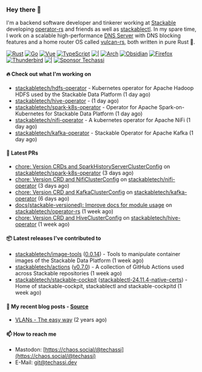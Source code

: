 ### Hey there 👋

I'm a backend software developer and tinkerer working at [Stackable][stackable] developing
[operator-rs][op-rs] and friends as well as [stackablectl][sctl]. In my spare time, I work
on a scalable high-performance [DNS Server][portal] with DNS blocking features and a home
router OS called [vulcan-rs][vulcan], both written in pure Rust 🦀.

[sctl]: https://github.com/stackabletech/stackable-cockpit
[op-rs]: https://github.com/stackabletech/operator-rs
[stackable]: https://github.com/stackabletech
[portal]: https://github.com/portal-rs/portal
[vulcan]: https://github.com/vulcan-rs

[![Rust](https://img.shields.io/badge/-Rust-141414?style=flat&logo=rust&logoColor=%23f97f39)](https://www.rust-lang.org/)
[![Go](https://img.shields.io/badge/-Go-141414?style=flat&logo=go&logoColor=%23f97f39)](https://go.dev/)
[![Vue](https://img.shields.io/badge/-Vue-141414?style=flat&logo=vuedotjs&logoColor=%23f97f39)](https://vuejs.org/)
[![TypeScript](https://img.shields.io/badge/-TypeScript-141414?style=flat&logo=typescript&logoColor=%23f97f39)](https://www.typescriptlang.org/)
![|](https://img.shields.io/badge/-%7C-141414?style=flat&logoColor=%23f97f39)
[![Arch](https://img.shields.io/badge/-Arch-141414?style=flat&logo=archlinux&logoColor=%23f97f39)](https://archlinux.org/)
[![Obsidian](https://img.shields.io/badge/-Obsidian-141414?style=flat&logo=obsidian&logoColor=%23f97f39)](https://obsidian.md/)
[![Firefox](https://img.shields.io/badge/-Firefox-141414?style=flat&logo=firefox&logoColor=%23f97f39)](https://www.mozilla.org/en-US/firefox/new/)
[![Thunderbird](https://img.shields.io/badge/-Thunderbird-141414?style=flat&logo=thunderbird&logoColor=%23f97f39)](https://www.thunderbird.net/en-US/)
![|](https://img.shields.io/badge/-%7C-141414?style=flat&logoColor=%23f97f39)
[![Sponsor Techassi](https://img.shields.io/badge/-Sponsor-141414?style=flat&logo=github&logoColor=%23f97f39)](https://github.com/sponsors/Techassi)

#### 🔥 Check out what I'm working on


- [stackabletech/hdfs-operator](https://github.com/stackabletech/hdfs-operator) - Kubernetes operator for Apache Hadoop HDFS used by the Stackable Data Platform (1 day ago)
- [stackabletech/hive-operator](https://github.com/stackabletech/hive-operator) -  (1 day ago)
- [stackabletech/spark-k8s-operator](https://github.com/stackabletech/spark-k8s-operator) - Operator for Apache Spark-on-Kubernetes for Stackable Data Platform (1 day ago)
- [stackabletech/nifi-operator](https://github.com/stackabletech/nifi-operator) - A kubernetes operator for Apache NiFi (1 day ago)
- [stackabletech/kafka-operator](https://github.com/stackabletech/kafka-operator) - Stackable Operator for Apache Kafka (1 day ago)

#### 🧪 Latest PRs


- [chore: Version CRDs and SparkHistoryServerClusterConfig](https://github.com/stackabletech/spark-k8s-operator/pull/525) on [stackabletech/spark-k8s-operator](https://github.com/stackabletech/spark-k8s-operator) (3 days ago)
- [chore: Version CRD and NifiClusterConfig](https://github.com/stackabletech/nifi-operator/pull/752) on [stackabletech/nifi-operator](https://github.com/stackabletech/nifi-operator) (3 days ago)
- [chore: Version CRD and KafkaClusterConfig](https://github.com/stackabletech/kafka-operator/pull/826) on [stackabletech/kafka-operator](https://github.com/stackabletech/kafka-operator) (6 days ago)
- [docs(stackable-versioned): Improve docs for module usage](https://github.com/stackabletech/operator-rs/pull/957) on [stackabletech/operator-rs](https://github.com/stackabletech/operator-rs) (1 week ago)
- [chore: Version CRD and HiveClusterConfig](https://github.com/stackabletech/hive-operator/pull/571) on [stackabletech/hive-operator](https://github.com/stackabletech/hive-operator) (1 week ago)

#### 📦 Latest releases I've contributed to


- [stackabletech/image-tools](https://github.com/stackabletech/image-tools/releases/tag/0.0.14) ([0.0.14](https://github.com/stackabletech/image-tools/releases/tag/0.0.14)) - Tools to manipulate container images of the Stackable Data Platform (1 week ago)
- [stackabletech/actions](https://github.com/stackabletech/actions/releases/tag/v0.7.0) ([v0.7.0](https://github.com/stackabletech/actions/releases/tag/v0.7.0)) - A collection of GitHub Actions used across Stackable repositories (1 week ago)
- [stackabletech/stackable-cockpit](https://github.com/stackabletech/stackable-cockpit/releases/tag/stackablectl-24.11.4-native-certs) ([stackablectl-24.11.4-native-certs](https://github.com/stackabletech/stackable-cockpit/releases/tag/stackablectl-24.11.4-native-certs)) - Home of stackable-cockpit, stackablectl and stackable-cockpitd (1 week ago)

#### 📜 My recent blog posts - [Source](https://github.com/Techassi/page)


- [VLANs - The easy way](https://techassi.dev/posts/vlans-the-easy-way/) (2 years ago)

#### 📫 How to reach me

- Mastodon: [https://chaos.social/@techassi](https://chaos.social/@techassi)
- E-Mail: git@techassi.dev
